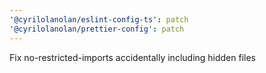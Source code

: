 ```yaml
---
'@cyrilolanolan/eslint-config-ts': patch
'@cyrilolanolan/prettier-config': patch
---
```


Fix no-restricted-imports accidentally including hidden files
